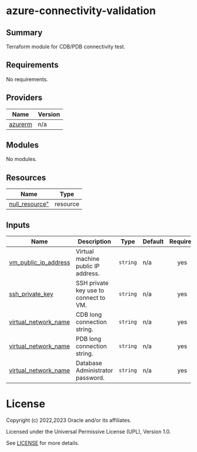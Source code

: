 # azure-connectivity-validation
## Summary

Terraform module for CDB/PDB connectivity test.


<!-- BEGIN_TF_DOCS -->
## Requirements

No requirements.

## Providers

| Name                                                        | Version |
|-------------------------------------------------------------|---------|
| <a name="provider_azurerm"></a> [azurerm](#provider\_azurerm) | n/a |

## Modules

No modules.

## Resources

| Name                                                                                                                      | Type |
|---------------------------------------------------------------------------------------------------------------------------|------|
| [null_resource"](https://registry.terraform.io/providers/hashicorp/null/latest/docs/resources/resource)                   | resource |

## Inputs

| Name                                                                                                      | Description                                                                                                         | Type | Default | Required |
|-----------------------------------------------------------------------------------------------------------|---------------------------------------------------------------------------------------------------------------------|------|---------|:--------:|
| <a name="vm_public_ip_address"></a> [vm_public_ip_address](#input\_vm\_public\_ip\_address)               | Virtual machine public IP address.                                                                                  | `string` | n/a | yes |
| <a name="ssh_private_key"></a> [ssh\_private\_key](#input\_ssh\_private\_key)                                      | SSH private key use to connect to VM.                                                                               | `string` | n/a | yes |
| <a name="cdb_long_connection_string"></a> [virtual\_network\_name](#input\_cdb\_long\_connection\_string) | CDB long connection string.                                                                                         | `string` | n/a | yes |
| <a name="pdb_long_connection_string"></a> [virtual\_network\_name](#input\_pdb\_long\_connection\_string) | PDB long connection string.                                                                                         | `string` | n/a | yes |
| <a name="db_admin_password"></a> [virtual\_network\_name](#input\_db\_admin\_password)                    | Database Administrator password. | `string` | n/a | yes |

# License

Copyright (c) 2022,2023 Oracle and/or its affiliates.

Licensed under the Universal Permissive License (UPL), Version 1.0.

See [LICENSE](../../LICENSE) for more details.
